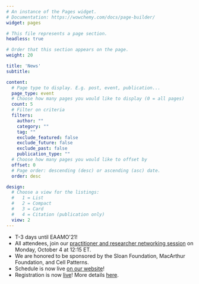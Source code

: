 ```yaml
---
# An instance of the Pages widget.
# Documentation: https://wowchemy.com/docs/page-builder/
widget: pages

# This file represents a page section.
headless: true

# Order that this section appears on the page.
weight: 20

title: 'News'
subtitle:

content:
  # Page type to display. E.g. post, event, publication...
  page_type: event
  # Choose how many pages you would like to display (0 = all pages)
  count: 5
  # Filter on criteria
  filters:
    author: ""
    category: ""
    tag: ""
    exclude_featured: false
    exclude_future: false
    exclude_past: false
    publication_type: ""
  # Choose how many pages you would like to offset by
  offset: 0
  # Page order: descending (desc) or ascending (asc) date.
  order: desc

design:
  # Choose a view for the listings:
  #   1 = List
  #   2 = Compact
  #   3 = Card
  #   4 = Citation (publication only)
  view: 2
---
```


- T-3 days until EAAMO'21!
- All attendees, join our [practitioner and researcher networking session](/networking/) on Monday, October 4 at 12:15 ET.
- We are honored to be sponsored by the Sloan Foundation, MacArthur Foundation, and Cell Patterns.
- Schedule is now live [on our website](/schedule)! 
- Registration is now [live](https://www.eventbrite.com/e/acm-eaamo-2021-by-md4sg-tickets-162602387117)! More details [here](https://eaamo.org/registration/).

